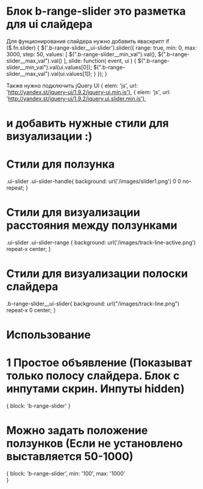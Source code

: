 Блок b-range-slider это разметка для ui слайдера
================================================

Для фунционирования слайдера нужно добавить яваскрипт
if ($.fn.slider) {
    $('.b-range-slider__ui-slider').slider({
        range: true,
        min: 0,
        max: 3000,
        step: 50,
        values: [ $(".b-range-slider__min_val").val(), $(".b-range-slider__max_val").val() ],
        slide: function( event, ui ) {
            $(".b-range-slider__min_val").val(ui.values[0]);
            $(".b-range-slider__max_val").val(ui.values[1]);
        }
    });
}

Также нужно подключить jQuery UI
{ elem: 'js', url: 'http://yandex.st/jquery-ui/1.9.2/jquery-ui.min.js'},
{ elem: 'js', url: 'http://yandex.st/jquery-ui/1.9.2/jquery.ui.slider.min.js'},


и добавить нужные стили для визуализации :)
===============================================

# Стили для ползунка 
.ui-slider .ui-slider-handle{
    background: url('/images/slider1.png') 0 0 no-repeat;
}

# Стили для визуализации расстояния между ползунками 
.ui-slider .ui-slider-range {
    background: url('/images/track-line-active.png') repeat-x center;
}

# Стили для визуализации полоски слайдера
.b-range-slider__ui-slider{
    background: url("/images/track-line.png") repeat-x 0 center;
}

Использование
=============================

# 1 Простое объявление (Показыват только полосу слайдера. Блок с инпутами скрин. Инпуты hidden)
{
    block: 'b-range-slider'
}

# Можно задать положение ползунков (Если не установлено выставляется 50-1000)
{
    block: 'b-range-slider',
    min: '100',
    max: '1000'     
}
